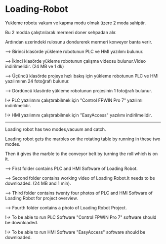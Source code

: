 # Loading-Robot

Yukleme robotu vakum ve kapma modu olmak üzere 2 moda sahiptir.

Bu 2 modda çalıştırılarak mermeri doner sehpadan alır.

Ardından uzerindeki rulosunu dondurerek mermeri konveyor banta verir.

--> Birinci klasörde yükleme robotunun PLC ve HMI yazılımı bulunur.

--> İkinci klasörde yükleme robotunun çalışma videosu bulunur.Video indirilmelidir. (24 MB ve 1 dk)

--> Üçüncü klasörde projeye hızlı bakış için yükleme robotunun PLC ve HMI yazılımının 24 fotoğrafı bulunur.

--> Dördüncü klasörde yükleme robotunun projesinin 1 fotoğrafı bulunur.

!-> PLC yazılımını çalıştırabilmek için "Control FPWIN Pro 7" yazılımı indirilmelidir.

!-> HMI yazılımını çalıştırabilmek için "EasyAccess" yazılımı indirilmelidir. 


*****************************************************************************************************************


Loading robot has two modes,vacuum and catch.

Loading robot gets the marbles on the rotating table by running in these two modes. 

Then it gives the marble to the conveyor belt by turning the roll which is on it.

--> First folder contains PLC and HMI Software of Loading Robot.

--> Second folder contains working video of Loading Robot.It needs to be downloaded. (24 MB and 1 min).

--> Third folder contains twenty four photos of PLC and HMI Software of Loading Robot for project overview.

--> Fourth folder contains a photo of Loading Robot Project.

!-> To be able to run PLC Software "Control FPWIN Pro 7" software should be downloaded.

!-> To be able to run HMI Software "EasyAccess" software should be downloaded.

